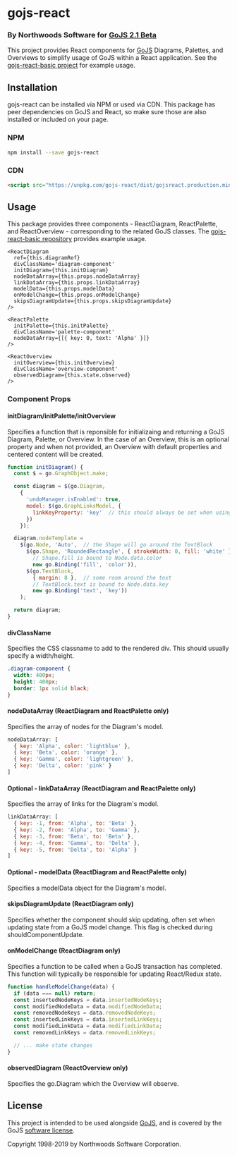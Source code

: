 # gojs-react

### By Northwoods Software for [GoJS 2.1 Beta](https://gojs.net/beta)

This project provides React components for [GoJS](https://gojs.net/latest/index.html) Diagrams, Palettes, and Overviews to simplify usage of GoJS within a React application.
See the [gojs-react-basic project](https://github.com/NorthwoodsSoftware/gojs-react-basic) for example usage.

## Installation

gojs-react can be installed via NPM or used via CDN. This package has peer dependencies on GoJS and React, so make sure those are also installed or included on your page.

### NPM

```bash
npm install --save gojs-react
```

### CDN

```html
<script src="https://unpkg.com/gojs-react/dist/gojsreact.production.min.js"></script>
```

## Usage

This package provides three components - ReactDiagram, ReactPalette, and ReactOverview - corresponding to the related GoJS classes.
The [gojs-react-basic repository](https://github.com/NorthwoodsSoftware/gojs-react-basic) provides example usage.

```tsx
<ReactDiagram
  ref={this.diagramRef}
  divClassName='diagram-component'
  initDiagram={this.initDiagram}
  nodeDataArray={this.props.nodeDataArray}
  linkDataArray={this.props.linkDataArray}
  modelData={this.props.modelData}
  onModelChange={this.props.onModelChange}
  skipsDiagramUpdate={this.props.skipsDiagramUpdate}
/>

<ReactPalette
  initPalette={this.initPalette}
  divClassName='palette-component'
  nodeDataArray={[{ key: 0, text: 'Alpha' }]}
/>

<ReactOverview
  initOverview={this.initOverview}
  divClassName='overview-component'
  observedDiagram={this.state.observed}
/>
```

### Component Props

#### initDiagram/initPalette/initOverview
Specifies a function that is reponsible for initializaing and returning
a GoJS Diagram, Palette, or Overview. In the case of an Overview, this
is an optional property and when not provided, an Overview with default
properties and centered content will be created.

```js
function initDiagram() {
  const $ = go.GraphObject.make;

  const diagram = $(go.Diagram,
    {
      'undoManager.isEnabled': true,
      model: $(go.GraphLinksModel, {
        linkKeyProperty: 'key'  // this should always be set when using a GraphLinksModel
      })
    });

  diagram.nodeTemplate =
    $(go.Node, 'Auto',  // the Shape will go around the TextBlock
      $(go.Shape, 'RoundedRectangle', { strokeWidth: 0, fill: 'white' },
        // Shape.fill is bound to Node.data.color
        new go.Binding('fill', 'color')),
      $(go.TextBlock,
        { margin: 8 },  // some room around the text
        // TextBlock.text is bound to Node.data.key
        new go.Binding('text', 'key'))
    );

  return diagram;
}
```

#### divClassName
Specifies the CSS classname to add to the rendered div.
This should usually specify a width/height.

```css
.diagram-component {
  width: 400px;
  height: 400px;
  border: 1px solid black;
}
```

#### nodeDataArray (ReactDiagram and ReactPalette only)
Specifies the array of nodes for the Diagram's model.

```js
nodeDataArray: [
  { key: 'Alpha', color: 'lightblue' },
  { key: 'Beta', color: 'orange' },
  { key: 'Gamma', color: 'lightgreen' },
  { key: 'Delta', color: 'pink' }
]
```

#### Optional - linkDataArray (ReactDiagram and ReactPalette only)
Specifies the array of links for the Diagram's model.

```js
linkDataArray: [
  { key: -1, from: 'Alpha', to: 'Beta' },
  { key: -2, from: 'Alpha', to: 'Gamma' },
  { key: -3, from: 'Beta', to: 'Beta' },
  { key: -4, from: 'Gamma', to: 'Delta' },
  { key: -5, from: 'Delta', to: 'Alpha' }
]
```

#### Optional - modelData (ReactDiagram and ReactPalette only)
Specifies a modelData object for the Diagram's model.

#### skipsDiagramUpdate (ReactDiagram only)
Specifies whether the component should skip updating, often set when updating state from a GoJS model change.
This flag is checked during shouldComponentUpdate.

#### onModelChange (ReactDiagram only)
Specifies a function to be called when a GoJS transaction has completed.
This function will typically be responsible for updating React/Redux state.

```js
function handleModelChange(data) {
  if (data === null) return;
  const insertedNodeKeys = data.insertedNodeKeys;
  const modifiedNodeData = data.modifiedNodeData;
  const removedNodeKeys = data.removedNodeKeys;
  const insertedLinkKeys = data.insertedLinkKeys;
  const modifiedLinkData = data.modifiedLinkData;
  const removedLinkKeys = data.removedLinkKeys;

  // ... make state changes
}
```

#### observedDiagram (ReactOverview only)
Specifies the go.Diagram which the Overview will observe.

## License

This project is intended to be used alongside [GoJS](https://gojs.net/latest/index.html),
and is covered by the GoJS <a href="https://gojs.net/latest/license.html">software license</a>.

Copyright 1998-2019 by Northwoods Software Corporation.